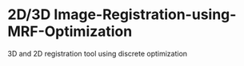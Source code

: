 # 2D/3D Image-Registration-using-MRF-Optimization
3D and 2D registration tool using discrete optimization 
